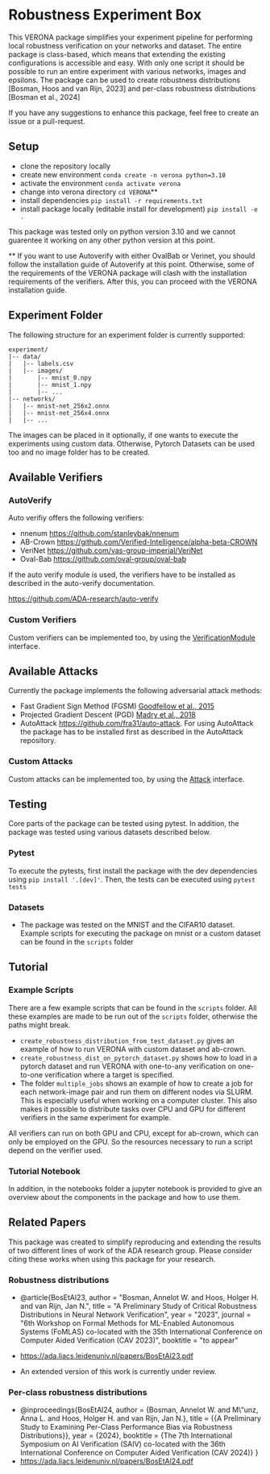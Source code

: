 # Robustness Experiment Box

This VERONA package simplifies your experiment pipeline for performing local robustness verification on your networks and dataset. 
The entire package is class-based, which means that extending the existing configurations is accessible and easy. 
With only one script it should be possible to run an entire experiment with various networks, images and epsilons. 
The package can be used to create robustness distributions [Bosman, Hoos and van Rijn, 2023] and per-class robustness distributions [Bosman et al., 2024] 

If you have any suggestions to enhance this package, feel free to create an issue or a pull-request.

## Setup
- clone the repository locally
- create new environment ```conda create -n verona python=3.10```
- activate the environment ```conda activate verona```
- change into verona directory ```cd VERONA```**
- install dependencies ```pip install -r requirements.txt```
- install package locally (editable install for development) ```pip install -e .```

This package was tested only on python version 3.10 and we cannot guarentee it working on any other python version at this point. 

** If you want to use Autoverify with either OvalBab or Verinet, you should follow the installation guide of Autoverify at this point. Otherwise, some of the requirements of the VERONA package will clash with the installation requirements of the verifiers. After this, you can proceed with the VERONA installation guide. 

## Experiment Folder
The following structure for an experiment folder is currently supported:

```
experiment/
|-- data/
|   |-- labels.csv
|   |-- images/
|       |-- mnist_0.npy
|       |-- mnist_1.npy
|       |-- ...
|-- networks/
|   |-- mnist-net_256x2.onnx
|   |-- mnist-net_256x4.onnx
|   |-- ...
```

The images can be placed in it optionally, if one wants to execute the experiments using custom data. Otherwise, Pytorch Datasets can be used too and no image folder has to be created.

## Available Verifiers

### AutoVerify
Auto verifiy offers the following verifiers:
- nnenum https://github.com/stanleybak/nnenum
- AB-Crown https://github.com/Verified-Intelligence/alpha-beta-CROWN
- VeriNet https://github.com/vas-group-imperial/VeriNet
- Oval-Bab https://github.com/oval-group/oval-bab

If the auto verify module is used, the verifiers have to be installed as described in the auto-verify documentation.

https://github.com/ADA-research/auto-verify


### Custom Verifiers
Custom verifiers can be implemented too, by using the [VerificationModule](robustness_experiment_box/verification_module/verification_module.py) interface.

## Available Attacks
Currently the package implements the following adversarial attack methods:
- Fast Gradient Sign Method (FGSM) [Goodfellow et al., 2015](https://arxiv.org/abs/1412.6572)
- Projected Gradient Descent (PGD) [Madry et al., 2018](https://arxiv.org/abs/1706.06083)
- AutoAttack https://github.com/fra31/auto-attack. For using AutoAttack the package has to be installed first as described in the AutoAttack repository.

### Custom Attacks
Custom attacks can be implemented too, by using the [Attack](robustness_experiment_box/verification_module/attacks/attack.py) interface.

## Testing
Core parts of the package can be tested using pytest. In addition, the package was tested using various datasets described below.

### Pytest
To execute the pytests, first install the package with the dev dependencies using  ```pip install '.[dev]'```.
Then, the tests can be executed using ```pytest tests```

### Datasets
- The package was tested on the MNIST and the CIFAR10 dataset. Example scripts for executing the package on mnist or a custom dataset can be found in the ```scripts``` folder
## Tutorial 
### Example Scripts
There are a few example scripts that can be found in the ```scripts``` folder. All these examples are made to be run out of the ```scripts``` folder, otherwise the paths might break. 
- ```create_robustness_distribution_from_test_dataset.py``` gives an example of how to run VERONA with custom dataset and ab-crown. 
- ```create_robustness_dist_on_pytorch_dataset.py``` shows how to load in a pytorch dataset and run VERONA with one-to-any verification on one-to-one verification where a target is specified.
- The folder ```multiple_jobs``` shows an example of how to create a job for each network-image pair and run them on different nodes via SLURM. This is especially useful when working on a computer cluster.
  This also makes it possible to distribute tasks over CPU and GPU for different verifiers in the same experiment for example.

All verifiers can run on both GPU and CPU, except for ab-crown, which can only be employed on the GPU. So the resources necessary to run a script depend on the verifier used.

### Tutorial Notebook
In addition, in the notebooks folder a jupyter notebook is provided to give an overview about the components in the package and how to use them.

## Related Papers
This package was created to simplify reproducing and extending the results of two different lines of work of the ADA research group. Please consider citing these works when using this package for your research. 
### Robustness distributions 
- @article{BosEtAl23,
    author = "Bosman, Annelot W. and Hoos, Holger H. and van Rijn, Jan N.",
    title = "A Preliminary Study of Critical Robustness Distributions in Neural Network Verification",
    year = "2023",
    journal = "6th Workshop on Formal Methods for ML-Enabled Autonomous Systems (FoMLAS) co-located with the 35th International Conference on Computer Aided Verification (CAV 2023)",
    booktitle = "to appear"
  
- https://ada.liacs.leidenuniv.nl/papers/BosEtAl23.pdf
- An extended version of this work is currently under review. 
### Per-class robustness distributions
- @inproceedings{BosEtAl24,
    author = {Bosman, Annelot W. and M\“unz, Anna L. and Hoos, Holger H. and van Rijn, Jan N.},
    title = {{A Preliminary Study to Examining Per-Class Performance Bias via Robustness Distributions}},
    year = {2024},
    booktitle = {The 7th International Symposium on AI Verification (SAIV) co-located with the 36th International Conference on Computer Aided Verification (CAV 2024)}
}
- https://ada.liacs.leidenuniv.nl/papers/BosEtAl24.pdf

